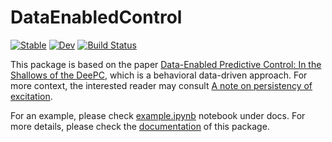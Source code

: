 # DataEnabledControl

[![Stable](https://img.shields.io/badge/docs-stable-blue.svg)](https://msramada.github.io/DataEnabledControl/stable/)
[![Dev](https://img.shields.io/badge/docs-dev-blue.svg)](https://msramada.github.io/DataEnabledControl/dev/)
[![Build Status](https://github.com/msramada/DataEnabledControl/actions/workflows/CI.yml/badge.svg?branch=main)](https://github.com/msramada/DataEnabledControl/actions/workflows/CI.yml?query=branch%3Amain)

This package is based on the paper [Data-Enabled Predictive Control: In the Shallows of the DeePC](https://ieeexplore.ieee.org/abstract/document/8795639), which is a behavioral data-driven approach. For more context, the interested reader may consult [A note on persistency of excitation](https://www.sciencedirect.com/science/article/pii/S0167691104001434).

For an example, please check [example.ipynb](https://github.com/msramada/DataEnabledControl/blob/main/docs/example.ipynb) notebook under docs. For more details, please check the [documentation](https://github.com/msramada/DataEnabledControl/tree/main/docs/#readme) of this package.